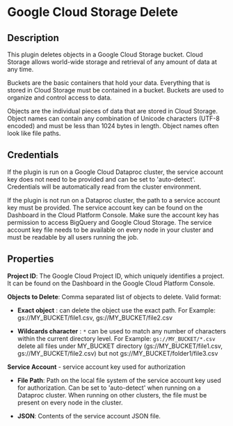 # Google Cloud Storage Delete

Description
-----------
This plugin deletes objects in a Google Cloud Storage bucket.
Cloud Storage allows world-wide storage and retrieval of any amount of data at any time.

Buckets are the basic containers that hold your data.
Everything that is stored in Cloud Storage must be contained in a bucket.
Buckets are used to organize and control access to data.

Objects are the individual pieces of data that are stored in Cloud Storage.
Object names can contain any combination of Unicode characters (UTF-8 encoded) and must be less than 1024 bytes in length.
Object names often look like file paths.

Credentials
-----------
If the plugin is run on a Google Cloud Dataproc cluster, the service account key does not need to be
provided and can be set to 'auto-detect'.
Credentials will be automatically read from the cluster environment.

If the plugin is not run on a Dataproc cluster, the path to a service account key must be provided.
The service account key can be found on the Dashboard in the Cloud Platform Console.
Make sure the account key has permission to access BigQuery and Google Cloud Storage.
The service account key file needs to be available on every node in your cluster and
must be readable by all users running the job.

Properties
----------
**Project ID**: The Google Cloud Project ID, which uniquely identifies a project.
It can be found on the Dashboard in the Google Cloud Platform Console.

**Objects to Delete**: Comma separated list of objects to delete. Valid format:
    
* **Exact object** : can delete the object use the exact path. 
For Example: gs://MY_BUCKET/file1.csv, gs://MY_BUCKET/file2.csv

* **Wildcards character** : `*` can be used to match any number of characters within the current directory level.
   For Example: `gs://MY_BUCKET/*.csv` delete all files under MY_BUCKET directory 
(gs://MY_BUCKET/file1.csv, gs://MY_BUCKET/file2.csv) but not gs://MY_BUCKET/folder1/file3.csv


**Service Account**  - service account key used for authorization

* **File Path**: Path on the local file system of the service account key used for
authorization. Can be set to 'auto-detect' when running on a Dataproc cluster.
When running on other clusters, the file must be present on every node in the cluster.

* **JSON**: Contents of the service account JSON file.
